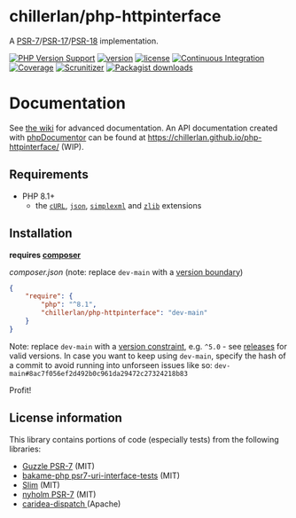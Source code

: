 # chillerlan/php-httpinterface

A [PSR-7](https://www.php-fig.org/psr/psr-7/)/[PSR-17](https://www.php-fig.org/psr/psr-17/)/[PSR-18](https://www.php-fig.org/psr/psr-18/) implementation.

[![PHP Version Support][php-badge]][php]
[![version][packagist-badge]][packagist]
[![license][license-badge]][license]
[![Continuous Integration][gh-action-badge]][gh-action]
[![Coverage][coverage-badge]][coverage]
[![Scrunitizer][scrutinizer-badge]][scrutinizer]
[![Packagist downloads][downloads-badge]][downloads]

[php-badge]: https://img.shields.io/packagist/php-v/chillerlan/php-httpinterface?logo=php&color=8892BF
[php]: https://www.php.net/supported-versions.php
[packagist-badge]: https://img.shields.io/packagist/v/chillerlan/php-httpinterface.svg?logo=packagist
[packagist]: https://packagist.org/packages/chillerlan/php-httpinterface
[license-badge]: https://img.shields.io/github/license/chillerlan/php-httpinterface.svg
[license]: https://github.com/chillerlan/php-httpinterface/blob/main/LICENSE
[coverage-badge]: https://img.shields.io/codecov/c/github/chillerlan/php-httpinterface.svg?logo=codecov
[coverage]: https://codecov.io/github/chillerlan/php-httpinterface
[scrutinizer-badge]: https://img.shields.io/scrutinizer/g/chillerlan/php-httpinterface.svg?logo=scrutinizer
[scrutinizer]: https://scrutinizer-ci.com/g/chillerlan/php-httpinterface
[downloads-badge]: https://img.shields.io/packagist/dt/chillerlan/php-httpinterface.svg?logo=packagist
[downloads]: https://packagist.org/packages/chillerlan/php-httpinterface/stats
[gh-action-badge]: https://img.shields.io/github/workflow/status/chillerlan/php-httpinterface/Continuous%20Integration?logo=github
[gh-action]: https://github.com/chillerlan/php-httpinterface/actions

# Documentation

See [the wiki](https://github.com/chillerlan/php-httpinterface/wiki) for advanced documentation.
An API documentation created with [phpDocumentor](https://www.phpdoc.org/) can be found at https://chillerlan.github.io/php-httpinterface/ (WIP).

## Requirements
- PHP 8.1+
  - the [`cURL`](https://www.php.net/manual/book.curl.php), [`json`](https://www.php.net/manual/book.json.php), [`simplexml`](https://www.php.net/manual/book.simplexml.php) and [`zlib`](https://www.php.net/manual/book.zlib.php) extensions

## Installation
**requires [composer](https://getcomposer.org)**

*composer.json* (note: replace `dev-main` with a [version boundary](https://getcomposer.org/doc/articles/versions.md))
```json
{
	"require": {
		"php": "^8.1",
		"chillerlan/php-httpinterface": "dev-main"
	}
}
```
Note: replace `dev-main` with a [version constraint](https://getcomposer.org/doc/articles/versions.md#writing-version-constraints), e.g. `^5.0` - see [releases](https://github.com/chillerlan/php-httpinterface/releases) for valid versions.
In case you want to keep using `dev-main`, specify the hash of a commit to avoid running into unforseen issues like so: `dev-main#8ac7f056ef2d492b0c961da29472c27324218b83`

Profit!

## License information

This library contains portions of code (especially tests) from the following libraries:
- [Guzzle PSR-7](https://github.com/guzzle/psr7) (MIT)
- [bakame-php psr7-uri-interface-tests](https://github.com/bakame-php/psr7-uri-interface-tests) (MIT)
- [Slim](https://github.com/slimphp/Slim) (MIT) 
- [nyholm PSR-7](https://github.com/Nyholm/psr7) (MIT)  
- [caridea-dispatch ](https://github.com/libreworks/caridea-dispatch) (Apache)
